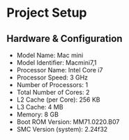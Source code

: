 # Project Setup
## Hardware & Configuration
* Model Name:	Mac mini
* Model Identifier:	Macmini7,1
* Processor Name:	Intel Core i7
* Processor Speed:	3 GHz
* Number of Processors:	1
* Total Number of Cores:	2
* L2 Cache (per Core):	256 KB
* L3 Cache:	4 MB
* Memory:	8 GB
* Boot ROM Version:	MM71.0220.B07
* SMC Version (system):	2.24f32
